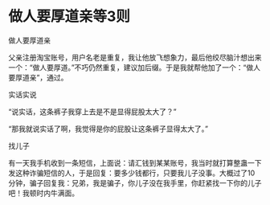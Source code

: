 # 做人要厚道亲等3则

做人要厚道亲 

父亲注册淘宝账号，用户名老是重复，我让他放飞想象力，最后他绞尽脑汁想出来一个：“做人要厚道。”不巧仍然重复，建议加后缀。于是我就帮他加了一个：“做人要厚道亲”，通过。 

实话实说 

“说实话，这条裤子我穿上去是不是显得屁股太大了？” 

“那我就说实话了啊，我觉得是你的屁股让这条裤子显得太大了。” 

找儿子 

有一天我手机收到一条短信，上面说：请汇钱到某某账号，我当时就打算整蛊一下发这种诈骗短信的人，于是回复：要多少钱都行，只要我儿子没事。大概过了10分钟，骗子回复我：兄弟，我是骗子，你儿子没在我手里，你赶紧找一下你的儿子吧！我顿时内牛满面。